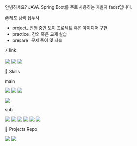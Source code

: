 안녕하세요? JAVA, Spring Boot를 주로 사용하는 개발자 fadet입니다.

@레포 검색 접두사
- project_ 진행 중인 토이 프로젝트 혹은 아이디어 구현
- practice_ 강의 혹은 교재 실습
- prepare_ 문제 풀이 및 자습

⚡ link

<a href="https://fadet-coding.tistory.com" target="_blank"><img src="https://img.shields.io/badge/tistiory-000000?style=flat-square&logo=tistory&logoColor=white"/></a>
<a href="https://www.notion.so/Developer-fadet-419a3bc5b4d44e82a413116b44bf3fd2" target="_blank"><img src="https://img.shields.io/badge/notion-000000?style=flat-square&logo=notion&logoColor=white"/></a>
<a href="mailto:fadetdev@gmail.com" target="_blank"><img src="https://img.shields.io/badge/gmail-EA4335?style=flat-square&logo=gmail&logoColor=white"/></a>

🔧 Skills

main

<img src="https://img.shields.io/badge/java-744e3b?style=flat-square&logo=java&logoColor=white"/> <a href="https://github.com/kth1017/practice_javaThread" target="_blank"><img src="https://img.shields.io/badge/thread-744e3b?style=social"/></a>
<a href="https://github.com/kth1017/practice_javaLambda" target="_blank"><img src="https://img.shields.io/badge/lambda-744e3b?style=social"/></a>

<img src="https://img.shields.io/badge/springboot-6DB33F?style=flat-square&logo=springboot&logoColor=white"/> 

sub

<img src="https://img.shields.io/badge/JPA-59666C?style=flat-square&logo=hibernate&logoColor=white"/>  <img src="https://img.shields.io/badge/mariadb-003545?style=flat-square&logo=mariadb&logoColor=white"/>  <img src="https://img.shields.io/badge/amazon EC2-FF9900?style=flat-square&logo=amazonEc2&logoColor=white"/> <img src="https://img.shields.io/badge/amazon RDS-527FFF?style=flat-square&logo=amazonrds&logoColor=white"/> <img src="https://img.shields.io/badge/docker-2496ED?style=flat-square&logo=docker&logoColor=white"/> <img src="https://img.shields.io/badge/github actions-2088FF?style=flat-square&logo=githubactions&logoColor=white"/>


🚀 Projects Repo

<a href="https://github.com/kth1017/project_GptApiPlusCi" target="_blank"><img src="https://img.shields.io/badge/CI/CD 적용 GPT API를 이용한 AI웹서비스-8258FA?style=flat-square&logo=&logoColor=white"/></a>
<a href="https://github.com/kth1017/project_AwsPosts_1" target="_blank"><img src="https://img.shields.io/badge/스프링 시큐리티를 사용한 로그인 게시판 웹서비스-FF0000?style=flat-square&logo=&logoColor=black"/></a>







<!--
**kth1017/kth1017** is a ✨ _special_ ✨ repository because its `README.md` (this file) appears on your GitHub profile.

Here are some ideas to get you started:

- 🔭 I’m currently working on ...
- 🌱 I’m currently learning ...
- 👯 I’m looking to collaborate on ...
- 🤔 I’m looking for help with ...
- 💬 Ask me about ...
- 📫 How to reach me: ...
- 😄 Pronouns: ...
- ⚡ Fun fact: ...
-->
